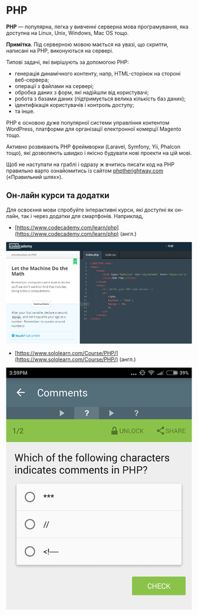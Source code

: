 # PHP

**PHP** — популярна, легка у вивченні серверна мова програмування, яка доступна на Linux, Unix, Windows, Mac OS тощо. 

**Примітка**. Під серверною мовою мається на увазі, що скрипти, написані на PHP, виконуються на сервері.

Типові задачі, які вирішують за допомогою PHP:

* генерація динамічного контенту, напр, HTML-сторінок на стороні веб-сервера;
* операції з файлами на сервері;
* обробка даних з форм, які надійшли від користувачі;
* робота з базами даних (підтримується велика кількість баз даних);
* ідентифікація користувачів і контроль доступу;
* та інше.

РНР є основою дуже популярної системи управління контентом WordPress, платформи для організації електронної комерції Magento тощо.

Активно розвивають PHP фреймворки (Laravel, Symfony, Yii, Phalcon тощо), які дозволяють швидко і якісно будувати нові проекти на цій мові.

Щоб не наступати на граблі і одразу ж вчитись писати код на PHP правильно варто ознайомитись із сайтом [phptherightway.com](http://www.phptherightway.com/ "http://www.phptherightway.com/") («Правильний шлях»).

## Он-лайн курси та додатки

Для освоєння мови спробуйте інтерактивні курси, які доступні як он-лайн, так і через додатки для смартфонів. Наприклад,

* [https://www.codecademy.com/learn/php](https://www.codecademy.com/learn/php) (англ.)

![Інтерактивні уроки по PHP на Codecademy](codecademy_php_screenshot.png)

* [https://www.sololearn.com/Course/PHP/](https://www.sololearn.com/Course/PHP/) (англ.)

![PHP підручник з тестами на смартфоні](sololearn_php_screenshot.png)





